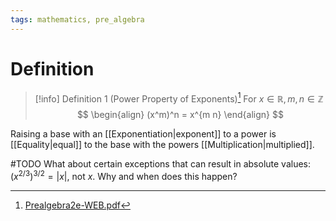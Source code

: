 ```yaml
---
tags: mathematics, pre_algebra
---
```


# Definition

> [!info] Definition 1 (Power Property of Exponents)[^1]
> For $x \in \mathbb{R}, m, n \in \mathbb{Z}$
> $$
> \begin{align}
> (x^m)^n = x^{m n}
> \end{align}
> $$

Raising a base with an [[Exponentiation|exponent]] to a power is [[Equality|equal]] to the base with the powers [[Multiplication|multiplied]].

#TODO 
What about certain exceptions that can result in absolute values: $(x^{2/3})^{3/2} = |x|$, not $x$. Why and when does this happen?

[^1]: [Prealgebra2e-WEB.pdf](zotero://open-pdf/library/items/W4QW2QZI?page=879)